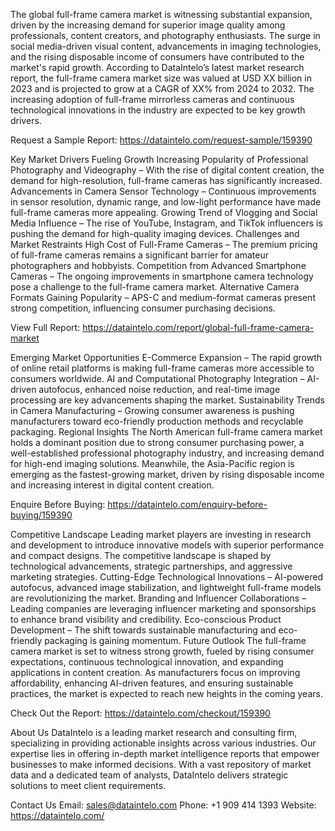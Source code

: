 The global full-frame camera market is witnessing substantial expansion, driven by the increasing demand for superior image quality among professionals, content creators, and photography enthusiasts. The surge in social media-driven visual content, advancements in imaging technologies, and the rising disposable income of consumers have contributed to the market's rapid growth.
According to DataIntelo’s latest market research report, the full-frame camera market size was valued at USD XX billion in 2023 and is projected to grow at a CAGR of XX% from 2024 to 2032. The increasing adoption of full-frame mirrorless cameras and continuous technological innovations in the industry are expected to be key growth drivers.

Request a Sample Report: https://dataintelo.com/request-sample/159390

Key Market Drivers Fueling Growth
Increasing Popularity of Professional Photography and Videography – With the rise of digital content creation, the demand for high-resolution, full-frame cameras has significantly increased.
Advancements in Camera Sensor Technology – Continuous improvements in sensor resolution, dynamic range, and low-light performance have made full-frame cameras more appealing.
Growing Trend of Vlogging and Social Media Influence – The rise of YouTube, Instagram, and TikTok influencers is pushing the demand for high-quality imaging devices.
Challenges and Market Restraints
High Cost of Full-Frame Cameras – The premium pricing of full-frame cameras remains a significant barrier for amateur photographers and hobbyists.
Competition from Advanced Smartphone Cameras – The ongoing improvements in smartphone camera technology pose a challenge to the full-frame camera market.
Alternative Camera Formats Gaining Popularity – APS-C and medium-format cameras present strong competition, influencing consumer purchasing decisions.

View Full Report: https://dataintelo.com/report/global-full-frame-camera-market

Emerging Market Opportunities
E-Commerce Expansion – The rapid growth of online retail platforms is making full-frame cameras more accessible to consumers worldwide.
AI and Computational Photography Integration – AI-driven autofocus, enhanced noise reduction, and real-time image processing are key advancements shaping the market.
Sustainability Trends in Camera Manufacturing – Growing consumer awareness is pushing manufacturers toward eco-friendly production methods and recyclable packaging.
Regional Insights
The North American full-frame camera market holds a dominant position due to strong consumer purchasing power, a well-established professional photography industry, and increasing demand for high-end imaging solutions. Meanwhile, the Asia-Pacific region is emerging as the fastest-growing market, driven by rising disposable income and increasing interest in digital content creation.

Enquire Before Buying: https://dataintelo.com/enquiry-before-buying/159390

Competitive Landscape
Leading market players are investing in research and development to introduce innovative models with superior performance and compact designs. The competitive landscape is shaped by technological advancements, strategic partnerships, and aggressive marketing strategies.
Cutting-Edge Technological Innovations – AI-powered autofocus, advanced image stabilization, and lightweight full-frame models are revolutionizing the market.
Branding and Influencer Collaborations – Leading companies are leveraging influencer marketing and sponsorships to enhance brand visibility and credibility.
Eco-conscious Product Development – The shift towards sustainable manufacturing and eco-friendly packaging is gaining momentum.
Future Outlook
The full-frame camera market is set to witness strong growth, fueled by rising consumer expectations, continuous technological innovation, and expanding applications in content creation. As manufacturers focus on improving affordability, enhancing AI-driven features, and ensuring sustainable practices, the market is expected to reach new heights in the coming years.

Check Out the Report: https://dataintelo.com/checkout/159390

About Us
DataIntelo is a leading market research and consulting firm, specializing in providing actionable insights across various industries. Our expertise lies in offering in-depth market intelligence reports that empower businesses to make informed decisions. With a vast repository of market data and a dedicated team of analysts, DataIntelo delivers strategic solutions to meet client requirements.

Contact Us
Email: sales@dataintelo.com
Phone: +1 909 414 1393
Website: https://dataintelo.com/
 

